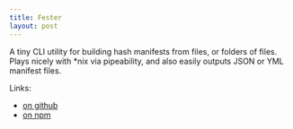 ```yaml
---
title: Fester
layout: post
---
```


A tiny CLI utility for building hash manifests from files, or folders of files. Plays nicely with *nix via pipeability, and also easily outputs JSON or YML manifest files.

Links:

* [on github](https://github.com/mshick/fester/)
* [on npm](https://www.npmjs.com/package/fester/)
